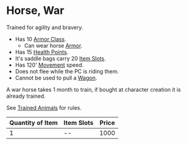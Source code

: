 # Horse, War

Trained for agility and bravery.

- Has 10 [Armor Class](../../../Player%20Characters/Derived%20Statistics/Armor%20Class.md).
	- Can wear horse [Armor](../../Armor/Armor.md).
- Has 15 [Health Points](../../../Player%20Characters/Derived%20Statistics/Health%20Points.md).
- It's saddle bags carry 20 [Item Slots](../../Item%20Slot.md).
- Has 120' [Movement](../../../Game%20Procedures/Combat/Movement.md) speed.
- Does not flee while the PC is riding them.
- Cannot be used to pull a [Wagon](../250%20Coins/Wagon.md).

A war horse takes 1 month to train, if bought at character creation it is already trained.

See [Trained Animals](../Trained%20Animals.md) for rules.

| Quantity of Item | Item Slots | Price |
| ---------------- | ---------- | ----- |
| 1                | --         | 1000  |
